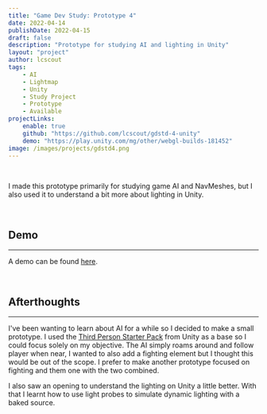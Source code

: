 ```yaml
---
title: "Game Dev Study: Prototype 4"
date: 2022-04-14
publishDate: 2022-04-15
draft: false
description: "Prototype for studying AI and lighting in Unity"
layout: "project"
author: lcscout
tags:
    - AI
    - Lightmap
    - Unity
    - Study Project
    - Prototype
    - Available
projectLinks:
    enable: true
    github: "https://github.com/lcscout/gdstd-4-unity"
    demo: "https://play.unity.com/mg/other/webgl-builds-181452"
image: /images/projects/gdstd4.png
---
```


<br>

I made this prototype primarily for studying game AI and NavMeshes, but I also used it to understand a bit more about lighting in Unity.

<br>

## Demo
---
A demo can be found [here](https://play.unity.com/mg/other/webgl-builds-181452).

<br>

## Afterthoughts
---
I've been wanting to learn about AI for a while so I decided to make a small prototype. I used the [Third Person Starter Pack](https://assetstore.unity.com/packages/essentials/starter-assets-third-person-character-controller-196526) from Unity as a base so I could focus solely on my objective. The AI simply roams around and follow player when near, I wanted to also add a fighting element but I thought this would be out of the scope. I prefer to make another prototype focused on fighting and them one with the two combined.

I also saw an opening to understand the lighting on Unity a little better. With that I learnt how to use light probes to simulate dynamic lighting with a baked source.
